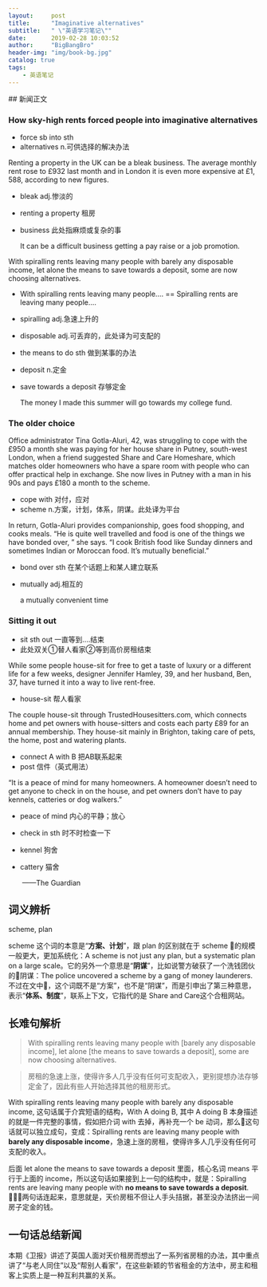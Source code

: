 ```yaml
---
layout:     post
title:      "Imaginative alternatives"
subtitle:   " \"英语学习笔记\""
date:       2019-02-28 10:03:52
author:     "BigBangBro"
header-img: "img/book-bg.jpg"
catalog: true
tags:
    - 英语笔记
---
```



<p id = "build"></p>
## 新闻正文

### How sky-high rents forced people into imaginative alternatives

+ force sb into sth
+ alternatives  n.可供选择的解决办法

Renting a property in the UK can be a bleak business. The average monthly rent rose to £932 last month and in London it is even more expensive at £1, 588, according to new figures.

+ bleak  adj.惨淡的

+ renting a property  租房

+ business  此处指麻烦或复杂的事

  It can be a difficult business getting a pay raise or a job promotion.

With spiralling rents leaving many people with barely any disposable income, let alone the means to save towards a deposit, some are now choosing alternatives.

+ With spiralling rents leaving many people....  ==  Spiralling rents are leaving many people....

+ spiralling  adj.急速上升的

+ disposable  adj.可丢弃的，此处译为可支配的

+ the means to do sth  做到某事的办法

+ deposit  n.定金

+ save towards a deposit  存够定金

  The money I made this summer will go towards my college fund.

### The older choice

Office administrator Tina Gotla-Aluri, 42, was struggling to cope with the £950 a month she was paying for her house share in Putney, south-west London, when a friend suggested Share and Care Homeshare, which matches older homeowners who have a spare room with people who can offer practical help in exchange. She now lives in Putney with a man in his 90s and pays £180 a month to the scheme.

+ cope with  对付，应对
+ scheme  n.方案，计划，体系，阴谋。此处译为平台

In return, Gotla-Aluri provides companionship, goes food shopping, and cooks meals. “He is quite well travelled and food is one of the things we have bonded over, ” she says. “I cook British food like Sunday dinners and sometimes Indian or Moroccan food. It’s mutually beneficial.”

+ bond over sth   在某个话题上和某人建立联系

+ mutually  adj.相互的

  a mutually convenient time

### Sitting it out

+ sit sth out  一直等到....结束 
+ 此处双关①替人看家②等到高价房租结束

While some people house-sit for free to get a taste of luxury or a different life for a few weeks, designer Jennifer Hamley, 39, and her husband, Ben, 37, have turned it into a way to live rent-free.

+ house-sit  帮人看家

The couple house-sit through TrustedHousesitters.com, which connects home and pet owners with house-sitters and costs each party £89 for an annual membership. They house-sit mainly in Brighton, taking care of pets, the home, post and watering plants.

+ connect A with B  把AB联系起来
+ post  信件（英式用法）

“It is a peace of mind for many homeowners. A homeowner doesn’t need to get anyone to check in on the house, and pet owners don’t have to pay kennels, catteries or dog walkers.”

+ peace of mind  内心的平静；放心

+ check in sth  时不时检查一下

+ kennel  狗舍

+ cattery 猫舍​                                                                  

  ​                                                                                                                                ——The Guardian



## 词义辨析

scheme, plan

scheme 这个词的本意是“**方案、计划**”，跟 plan 的区别就在于 scheme 的规模一般更大，更加系统化：A scheme is not just any plan, but a systematic plan on a large scale。它的另外一个意思是“**阴谋**”，比如说警方破获了一个洗钱团伙的阴谋：The police uncovered a scheme by a gang of money launderers. 不过在文中，这个词既不是“方案”，也不是“阴谋”，而是引申出了第三种意思，表示“**体系、制度**”，联系上下文，它指代的是 Share and Care这个合租网站。





## 长难句解析

> With spiralling rents leaving many people with [barely any disposable income], let alone [the means to save towards a deposit], some are now choosing alternatives.

> 房租的急速上涨，使得许多人几乎没有任何可支配收入，更别提想办法存够定金了，因此有些人开始选择其他的租房形式。

With spiralling rents leaving many people with barely any disposable income, 这句话属于介宾短语的结构，With A doing B, 其中 A doing B 本身描述的就是一件完整的事情，假如把介词 with 去掉，再补充一个 be 动词，那么这句话就可以独立成句，变成：Spiralling rents are leaving many people with **barely any disposable income**，急速上涨的房租，使得许多人几乎没有任何可支配的收入。

后面 let alone the means to save towards a deposit 里面，核心名词 means 平行于上面的 income，所以这句话如果接到上一句的结构中，就是：Spiralling rents are leaving many people with **no means to save towards a deposit**. 两句话连起来，意思就是，天价房租不但让人手头拮据，甚至没办法挤出一间房子定金的钱。



## 一句话总结新闻

本期《卫报》讲述了英国人面对天价租房而想出了一系列省房租的办法，其中重点讲了“与老人同住”以及“帮别人看家”，在这些新颖的节省租金的方法中，房主和租客上实质上是一种互利共赢的关系。

